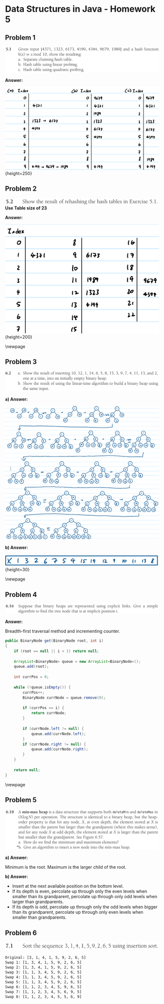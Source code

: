 # Data Structures in Java - Homework 5

## Problem 1

![](ex5_1.png)

__Answer:__

![](ans1.png){height=250}

## Problem 2

![](ex5_2.png)
__Use Table size of 23__

__Answer:__

![](ans2.png){height=200}

\newpage

## Problem 3

![](ex6_2.png)

__a) Answer:__

![](ans3a.png)


__b) Answer:__

![](ans3b.png){height=30}

\newpage

## Problem 4

![](ex6_16.png)

__Answer:__

Breadth-first traversal method and incrementing counter.

```java
public BinaryNode get(BinaryNode root, int i)
{
    if (root == null || i < 1) return null;

    ArrayList<BinaryNode> queue = new ArrayList<BinaryNode>();
    queue.add(root);

    int currPos = 0;

    while (!queue.isEmpty()) {
        currPos++;
        BinaryNode currNode = queue.remove(0);

        if (currPos == i) {
            return currNode;
        }

        if (currNode.left != null) {
            queue.add(currNode.left);
        }
        if (currNode.right != null) {
            queue.add(currNode.right);
        }
    }
    
    return null;
}
```

\newpage

## Problem 5

![](ex6_18.png)

__a) Answer:__

Minimum is the root.
Maximum is the larger child of the root.

__b) Answer:__

- Insert at the next available position on the bottom level. 
- If its depth is even, percolate up through only the even levels when smaller than its grandparent, percolate up through only odd levels when larger than grandparents.
- If its depth is odd, percolate up through only the odd levels when bigger than its grandparent, percolate up through only even levels when smaller than grandparents.


## Problem 6

![](ex7_1.png)

```
Original: [3, 1, 4, 1, 5, 9, 2, 6, 5]
Swap 1: [1, 3, 4, 1, 5, 9, 2, 6, 5]
Swap 2: [1, 3, 4, 1, 5, 9, 2, 6, 5]
Swap 3: [1, 1, 3, 4, 5, 9, 2, 6, 5]
Swap 4: [1, 1, 3, 4, 5, 9, 2, 6, 5]
Swap 5: [1, 1, 3, 4, 5, 9, 2, 6, 5]
Swap 6: [1, 1, 2, 3, 4, 5, 9, 6, 5]
Swap 7: [1, 1, 2, 3, 4, 5, 6, 9, 5]
Swap 8: [1, 1, 2, 3, 4, 5, 5, 6, 9]
```